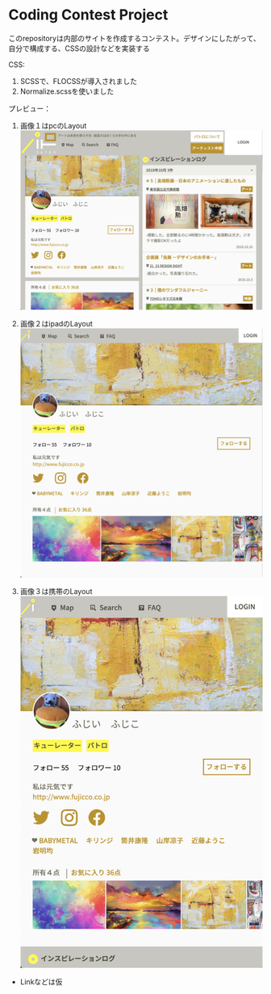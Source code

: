 # Coding Contest Project
このrepositoryは内部のサイトを作成するコンテスト。デザインにしたがって、自分で構成する、CSSの設計などを実装する

CSS:
1. SCSSで、FLOCSSが導入されました
2. Normalize.scssを使いました

プレビュー：
1. 画像１はpcのLayout
![Alt text](/screenshot/pc.png?raw=true "PC Layout")

2. 画像２はipadのLayout
![Alt text](/screenshot/ipad.png?raw=true "PC Layout")

3. 画像３は携帯のLayout
![Alt text](/screenshot/phone.png?raw=true "PC Layout")

* Linkなどは仮
